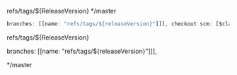 refs/tags/${ReleaseVersion} */master

```javascript
branches: [[name: "refs/tags/${releaseVersion}"]]], checkout scm: [$class: 'GitSCM', userRemoteConfigs: [[url: git_componnet_stack, credentialsId: git_credentials_id]], branches: [[name: '*/master']]], poll: false
```

refs/tags/${ReleaseVersion}

branches: [[name: "refs/tags/${releaseVersion}"]]],

*/master
